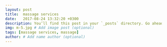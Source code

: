 ```yaml
---
layout: post
title:  massage services
date:   2017-08-24 13:32:20 +0300
description: You’ll find this post in your `_posts` directory. Go ahead and edit it and re-build the site to see your changes. # Add post description (optional)
img: m-5.jpg # Add image post (optional)
tags: [massage services, massage]
author: # Add name author (optional)
---
```

